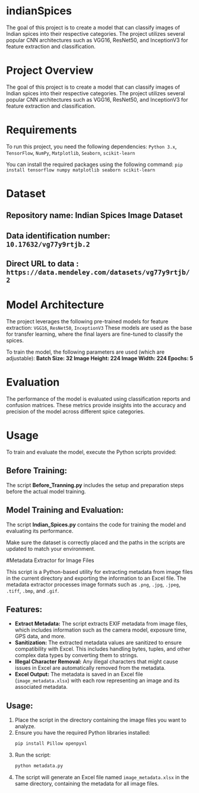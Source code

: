 # indianSpices
The goal of this project is to create a model that can classify images of Indian spices into their respective categories. The project utilizes several popular CNN architectures such as VGG16, ResNet50, and InceptionV3 for feature extraction and classification.

# Project Overview
The goal of this project is to create a model that can classify images of Indian spices into their respective categories. The project utilizes several popular CNN architectures such as VGG16, ResNet50, and InceptionV3 for feature extraction and classification.

# Requirements
To run this project, you need the following dependencies:
  `Python 3.x`,
  `TensorFlow`,
  `NumPy`,
  `Matplotlib`,
  `Seaborn`,
  `scikit-learn`

You can install the required packages using the following command:
     `pip install tensorflow numpy matplotlib seaborn scikit-learn`

# Dataset
  ## Repository name: Indian Spices Image Dataset
  ## Data identification number: `10.17632/vg77y9rtjb.2`
  ## Direct URL to data  : `https://data.mendeley.com/datasets/vg77y9rtjb/2`

# Model Architecture
The project leverages the following pre-trained models for feature extraction:
  `VGG16`,
  `ResNet50`,
  `InceptionV3`
These models are used as the base for transfer learning, where the final layers are fine-tuned to classify the spices.

To train the model, the following parameters are used (which are adjustable):
  **Batch Size: 32
  Image Height: 224
  Image Width: 224
  Epochs: 5**

# Evaluation
The performance of the model is evaluated using classification reports and confusion matrices. These metrics provide insights into the accuracy and precision of the model across different spice categories.

# Usage
To train and evaluate the model, execute the Python scripts provided:
  ## Before Training: 
  The script **Before_Tranning.py** includes the setup and preparation steps before the actual model training.
  ## Model Training and Evaluation: 
  The script **Indian_Spices.py** contains the code for training the model and evaluating its performance.

Make sure the dataset is correctly placed and the paths in the scripts are updated to match your environment.



#Metadata Extractor for Image Files

This script is a Python-based utility for extracting metadata from image files in the current directory and exporting the information to an Excel file. The metadata extractor processes image formats such as `.png`, `.jpg`, `.jpeg`, `.tiff`, `.bmp`, and `.gif`.

## Features:
- **Extract Metadata:** The script extracts EXIF metadata from image files, which includes information such as the camera model, exposure time, GPS data, and more.
- **Sanitization:** The extracted metadata values are sanitized to ensure compatibility with Excel. This includes handling bytes, tuples, and other complex data types by converting them to strings.
- **Illegal Character Removal:** Any illegal characters that might cause issues in Excel are automatically removed from the metadata.
- **Excel Output:** The metadata is saved in an Excel file (`image_metadata.xlsx`) with each row representing an image and its associated metadata.

## Usage:
1. Place the script in the directory containing the image files you want to analyze.
2. Ensure you have the required Python libraries installed:
   ```bash
   pip install Pillow openpyxl
   ```
3. Run the script:
   ```bash
   python metadata.py
   ```
4. The script will generate an Excel file named `image_metadata.xlsx` in the same directory, containing the metadata for all image files.

